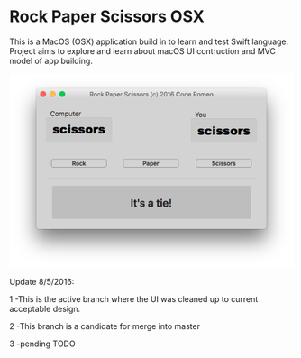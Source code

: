 # Rock Paper Scissors OSX

This is a MacOS (OSX) application build in to learn and test Swift language.
Project aims to explore and learn about macOS UI contruction and MVC model of app building.

![alt tag](https://github.com/codeRomeo/RockPaperScissorsOSX/blob/master/RockPaperOSX.png)

Update 8/5/2016:

1	-This is the active branch where the UI was cleaned up to current acceptable design.

2	-This branch is a candidate for merge into master

3	-pending TODO
  
  
